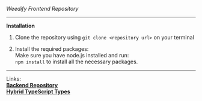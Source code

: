 *Weedify Frontend Repository*

---

**Installation**

1. Clone the repository using `git clone <repository url>` on your terminal

2. Install the required packages: <br>
Make sure you have node.js installed and run: <br>
`npm install` to install all the necessary packages.

---

Links: <br>
**[Backend Repository](https://github.com/karripar/weedify-backend)** <br>
**[Hybrid TypeScript Types](https://github.com/karripar/weedify-types)** <br>


